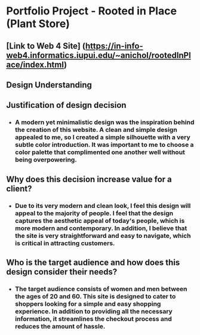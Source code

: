 # Portfolio Project - Rooted in Place (Plant Store)

## [Link to Web 4 Site] (https://in-info-web4.informatics.iupui.edu/~anichol/rootedInPlace/index.html)

## Design Understanding
## Justification of design decision

- ###	A modern yet minimalistic design was the inspiration behind the creation of this website. A clean and simple design appealed to me, so I created a simple silhouette with a very subtle color introduction. It was important to me to choose a color palette that complimented one another well without being overpowering.

## Why does this decision increase value for a client?

- ### Due to its very modern and clean look, I feel this design will appeal to the majority of people. I feel that the design captures the aesthetic appeal of today's people, which is more modern and contemporary. In addition, I believe that the site is very straightforward and easy to navigate, which is critical in attracting customers.

## Who is the target audience and how does this design consider their needs? 

- ###	The target audience consists of women and men between the ages of 20 and 60. This site is designed to cater to shoppers looking for a simple and easy shopping experience. In addition to providing all the necessary information, it streamlines the checkout process and reduces the amount of hassle.

